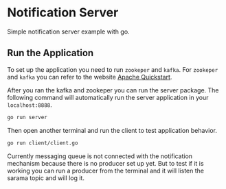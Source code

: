 # Notification Server

Simple notification server example with go.

## Run the Application

To set up the application you need to run `zookeper` and `kafka`. For `zookeper` and `kafka` you can refer to the website [Apache Quickstart](https://kafka.apache.org/quickstart). 

After you ran the kafka and zookeper you can run the server package. The following command will automatically run the server application in your `localhost:8888`.


```bash
go run server
```


Then open another terminal and run the client to test application behavior.

```bash
go run client/client.go
```

Currently messaging queue is not connected with the notification mechanism because there is no producer set up yet. But to test if it is working you can run a producer from the terminal and it will listen the sarama topic and will log it.